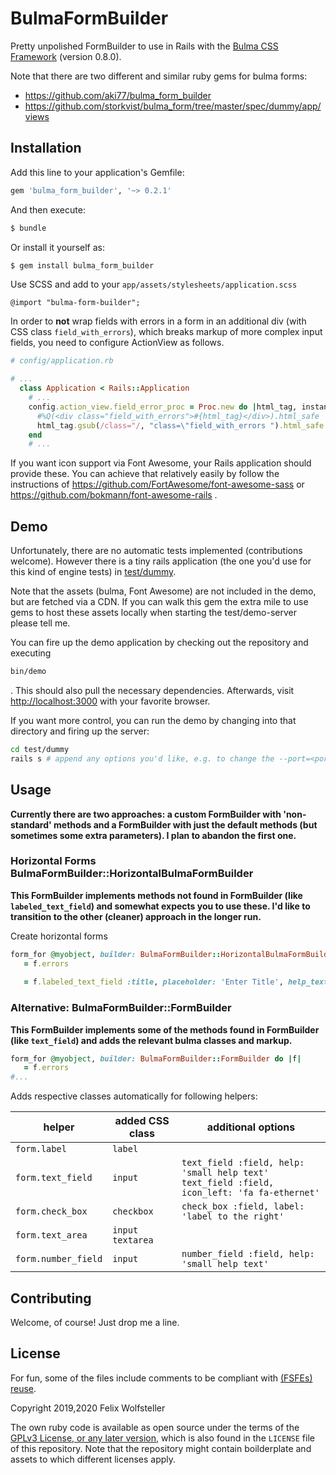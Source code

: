 # BulmaFormBuilder

Pretty unpolished FormBuilder to use in Rails with the [Bulma CSS Framework](https://bulma.io) (version 0.8.0).

Note that there are two different and similar ruby gems for bulma forms:

  * https://github.com/aki77/bulma_form_builder
  * https://github.com/storkvist/bulma_form/tree/master/spec/dummy/app/views

## Installation

Add this line to your application's Gemfile:

```ruby
gem 'bulma_form_builder', '~> 0.2.1'
```

And then execute:
```bash
$ bundle
```

Or install it yourself as:
```bash
$ gem install bulma_form_builder
```

Use SCSS and add to your `app/assets/stylesheets/application.scss`
```
@import "bulma-form-builder";
```

In order to **not** wrap fields with errors in a form in an additional div (with CSS class `field_with_errors`), which breaks markup of more complex input fields, you need to configure ActionView as follows.

```ruby
# config/application.rb

# ...
  class Application < Rails::Application
    # ...
    config.action_view.field_error_proc = Proc.new do |html_tag, instance|
      #%Q(<div class="field_with_errors">#{html_tag}</div>).html_safe
      html_tag.gsub(/class="/, "class=\"field_with_errors ").html_safe
    end 
    # ...
```

If you want icon support via Font Awesome, your Rails application should provide these.
You can achieve that relatively easily by follow the instructions of https://github.com/FortAwesome/font-awesome-sass or https://github.com/bokmann/font-awesome-rails .

## Demo

Unfortunately, there are no automatic tests implemented (contributions welcome).
However there is a tiny rails application (the one you'd use for this kind of engine tests) in [test/dummy](test/dummy).

Note that the assets (bulma, Font Awesome) are not included in the demo, but are fetched via a CDN.  If you can walk this gem the extra mile to use gems to host these assets locally when starting the test/demo-server please tell me.

You can fire up the demo application by checking out the repository and executing

```bash
bin/demo
```
. This should also pull the necessary dependencies. Afterwards, visit [http://localhost:3000](http://localhost:3000) with your favorite browser.


If you want more control, you can run the demo by changing into that directory and firing up the server:

```bash
cd test/dummy
rails s # append any options you'd like, e.g. to change the --port=<portnumber>
```

## Usage

**Currently there are two approaches: a custom FormBuilder with 'non-standard' methods and a FormBuilder with just the default methods (but sometimes some extra parameters).  I plan to abandon the first one.**

### Horizontal Forms BulmaFormBuilder::HorizontalBulmaFormBuilder

**This FormBuilder implements methods not found in FormBuilder (like `labeled_text_field`) and somewhat expects you to use these.  I'd like to transition to the other (cleaner) approach in the longer run.**

Create horizontal forms
```ruby
form_for @myobject, builder: BulmaFormBuilder::HorizontalBulmaFormBuilder do |f|
   = f.errors
 
   = f.labeled_text_field :title, placeholder: 'Enter Title', help_text: 'Remember to have a snappy title', icon: 'fa-star'

```

### Alternative: BulmaFormBuilder::FormBuilder

**This FormBuilder implements some of the methods found in FormBuilder (like `text_field`) and adds the relevant bulma classes and markup.**

```ruby
form_for @myobject, builder: BulmaFormBuilder::FormBuilder do |f|
   = f.errors
#...
```

Adds respective classes automatically for following helpers:

| helper | added CSS class | additional options|
|--|--|--|
| `form.label`      | `label` | |
| `form.text_field` | `input` | `text_field :field, help: 'small help text'` <br/> `text_field :field, icon_left: 'fa fa-ethernet'`|
| `form.check_box` | `checkbox` | `check_box :field, label: 'label to the right'` |
| `form.text_area` | `input textarea` | |
| `form.number_field` | `input` | `number_field :field, help: 'small help text'`|
 

## Contributing
Welcome, of course! Just drop me a line.

## License
For fun, some of the files include comments to be compliant with [(FSFEs) reuse](https://reuse.software/).

Copyright 2019,2020 Felix Wolfsteller

The own ruby code is available as open source under the terms of the [GPLv3 License, or any later version](https://opensource.org/licenses/GPL-3.0), which is also found in the `LICENSE` file of this repository.
Note that the repository might contain boilderplate and assets to which different licenses apply.
